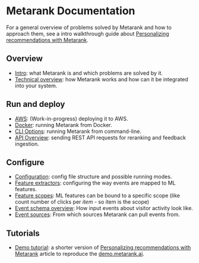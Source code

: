 # Metarank Documentation

For a general overview of problems solved by Metarank and how to approach them, see a intro walkthrough guide 
about [Personalizing recommendations with Metarank](https://medium.com/metarank/personalizing-recommendations-with-metarank-f2644112536b). 

## Overview

* [Intro](01_intro.md): what Metarank is and which problems are solved by it.
* [Technical overview](02_tech_overview.md): how Metarank works and how can it be integrated into your system.

## Run and deploy

* [AWS](deploy/aws.md): (Work-in-progress) deploying it to AWS.
* [Docker](deploy/docker.md): running Metarank from Docker.
* [CLI Options](deploy/cli-options.md): running Metarank from command-line.
* [API Overview](xx_api_schema.md): sending REST API requests for reranking and feedback ingestion.

## Configure

* [Configuration](03_configuration.md): config file structure and possible running modes.
* [Feature extractors](feature_extractors.md): configuring the way events are mapped to ML features.
* [Feature scopes](scopes.md): ML features can be bound to a specific scope (like count number of clicks per *item* - so item is the scope) 
* [Event schema overview](xx_event_schema.md): How input events about visitor activity look like.
* [Event sources](data-sources.md): From which sources Metarank can pull events from.

## Tutorials

* [Demo tutorial](tutorial_ranklens.md): a shorter version of 
[Personalizing recommendations with Metarank](https://medium.com/metarank/personalizing-recommendations-with-metarank-f2644112536b) article
to reproduce the [demo.metarank.ai](https://demo.metarank.ai). 